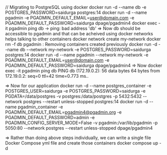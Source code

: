 // Migrating to PostgreSQL using docker
docker run -d --name db -e POSTGRES_PASSWORD=saidurga postgres:14
docker run -d --name pgadmin -e PGADMIN_DEFAULT_EMAIL=user@domain.com -e PGADMIN_DEFAULT_PASSWORD=saidurga dpage/pgadmin4
docker exec -it pgadmin ping db -> ping: bad address 'db'
=> Now db should be accessible to pgadmin and that can be acheived using docker networks helps talking to other containers
docker network create my-network
docker rm -f db pgadmin : Removing containers created previously
docker run -d --name db --network my-network -e POSTGRES_PASSWORD=saidurga postgres:14 
docker run -d --name pgadmin --network my-network -e PGADMIN_DEFAULT_EMAIL=user@domain.com -e PGADMIN_DEFAULT_PASSWORD=saidurga dpage/pgadmin4
=> Now
docker exec -it pgadmin ping db
PING db (172.19.0.2): 56 data bytes
64 bytes from 172.19.0.2: seq=0 ttl=42 time=0.773 ms..

=> Now for our application
docker run -d --name postgres_container -e POSTGRES_USER=saidurga -e POSTGRES_PASSWORD=saidurga -e PGDATA=/data/postgres -v postgres:/data/postgres -p 5432:5432 --network postgres --restart unless-stopped postgres:14
docker run -d --name pgadmin_container -e PGADMIN_DEFAULT_EMAIL=pgadmin4@pgadmin.org -e PGADMIN_DEFAULT_PASSWORD=admin -e PGADMIN_CONFIG_SERVER_MODE=False -v pgadmin:/var/lib/pgadmin -p 5050:80 --network postgres --restart unless-stopped dpage/pgadmin4

=> Rather than doing above steps individually, we can write a single file Docker Compose yml file and create those containers
docker compose up -d
